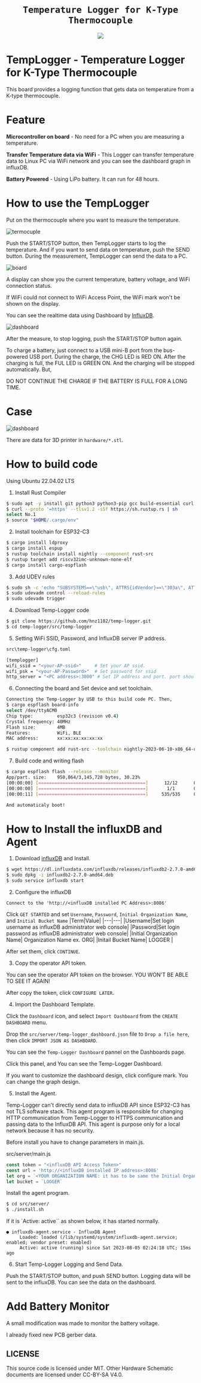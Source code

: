 <div align="center">
  <h1><code>Temperature Logger for K-Type Thermocouple</code></h1>
  <p>
    <img src="doc/temp-logger.jpg"/>
  </p>
</div>

# TempLogger - Temperature Logger for K-Type Thermocouple

This board provides a logging function that gets data on temperature from a K-type thermocouple.

# Feature

**Microcontroller on board** - No need for a PC when you are measuring a temperature.

**Transfer Temperature data via WiFi** - This Logger can transfer temperature data to Linux PC via WiFi network and you can see the dashboard graph in influxDB.

**Battery Powered** - Using LiPo battery. It can run for 48 hours.

# How to use the TempLogger
Put on the thermocouple where you want to measure the temperature.  

![termocuple](doc/heatgun.jpg)

Push the START/STOP button, then TempLogger starts to log the temperature. And if you want to send data on temperature, push the SEND button. During the measurement, TempLogger can send the data to a PC. 

![board](doc/board.png)


A display can show you the current temperature, battery voltage, and WiFi connection status.

If WiFi could not connect to WiFi Access Point, the WiFi mark won't be shown on the display.

You can see the realtime data using Dashboard by [InfluxDB](https://www.influxdata.com/influxdb/).

![dashboard](doc/dashboard.png)

After the measure, to stop logging, push the START/STOP button again.

To charge a battery, just connect to a USB mini-B port from the bus-powered USB port. During the charge, the CHG LED is RED ON. After the charging is full, the FUL LED is GREEN ON. And the charging will be stopped automatically. But, 

DO NOT CONTINUE THE CHARGE IF THE BATTERY IS FULL FOR A LONG TIME. 

# Case

![dashboard](doc/templogger-case.jpg)

There are data for 3D printer in `hardware/*.stl`.

# How to build code

Using Ubuntu 22.04.02 LTS

1. Install Rust Compiler
```bash
$ sudo apt -y install git python3 python3-pip gcc build-essential curl pkg-config libudev-dev libtinfo5 clang libclang-dev llvm-dev udev
$ curl --proto '=https' --tlsv1.2 -sSf https://sh.rustup.rs | sh
select No.1
$ source "$HOME/.cargo/env"
```

2. Install toolchain for ESP32-C3
```bash
$ cargo install ldproxy
$ cargo install espup
$ rustup toolchain install nightly --component rust-src
$ rustup target add riscv32imc-unknown-none-elf
$ cargo install cargo-espflash
```

3. Add UDEV rules
```bash
$ sudo sh -c 'echo "SUBSYSTEMS==\"usb\", ATTRS{idVendor}==\"303a\", ATTRS{idProduct}==\"1001\", MODE=\"0666\"" > /etc/udev/rules.d/99-esp32.rules'
$ sudo udevadm control --reload-rules
$ sudo udevadm trigger
```

4. Download Temp-Logger code
```bash
$ git clone https://github.com/hnz1102/temp-logger.git
$ cd temp-logger/src/temp-logger
``` 
5. Setting WiFi SSID, Password, and InfluxDB server IP address.
```bash
src\temp-logger\cfg.toml

[templogger]
wifi_ssid = "<your-AP-ssid>"     # Set your AP ssid.
wifi_psk = "<your-AP-Password>"  # Set password for ssid
http_server = "<PC address>:3000" # Set IP address and port. port should be 3000.
```

6. Connecting the board and Set device and set toolchain.
```bash
Connecting the Temp-Logger by USB to this build code PC. Then, 
$ cargo espflash board-info
select /dev/ttyACM0
Chip type:         esp32c3 (revision v0.4)
Crystal frequency: 40MHz
Flash size:        4MB
Features:          WiFi, BLE
MAC address:       xx:xx:xx:xx:xx:xx

$ rustup component add rust-src --toolchain nightly-2023-06-10-x86_64-unknown-linux-gnu
```

7. Build code and writing flash
```bash
$ cargo espflash flash --release --monitor
App/part. size:    950,864/3,145,728 bytes, 30.23%
[00:00:00] [========================================]      12/12      0x0                                                                       
[00:00:00] [========================================]       1/1       0x8000                                                                    
[00:00:11] [========================================]     535/535     0x10000                                                                   [2023-08-03T13:05:12Z INFO ] Flashing has completed!

And automaticaly boot!
```

# How to Install the influxDB and Agent

1. Download [influxDB](https://docs.influxdata.com/influxdb/v2.7/install/?t=Linux) and Install.
```bash
$ wget https://dl.influxdata.com/influxdb/releases/influxdb2-2.7.0-amd64.deb
$ sudo dpkg -i influxdb2-2.7.0-amd64.deb
$ sudo service influxdb start
```

2. Configure the influxDB

```
Connect to the 'http://<influxDB installed PC Address>:8086'
```

Click `GET STARTED` and set `Username`, `Password`, `Initial Organization Name`, and `Initial Bucket Name`
|Term|Value|
|---|---|
|Username|Set login username as influxDB administrator web console|
|Password|Set login password as influxDB administrator web console|
|Initial Organization Name| Organization Name ex. ORG|
|Initail Bucket Name| LOGGER |

After set them, click `CONTINUE`.

3. Copy the operator API token.

You can see the operator API token on the browser. YOU WON'T BE ABLE TO SEE IT AGAIN!

After copy the token, click `CONFIGURE LATER`.

4. Import the Dashboard Template.

Click the `Dashboard` icon, and select `Import Dashboard` from the `CREATE DASHBOARD` menu.

Drop the `src/server/temp-logger_dashboard.json` file to `Drop a file here`, then click `IMPORT JSON AS DASHBOARD`.

You can see the `Temp-Logger Dashboard` pannel on the Dashboards page.

Click this panel, and You can see the Temp-Logger Dashboard.

If you want to customize the dashboard design, click configure mark. You can change the graph design.

5. Install the Agent.

Temp-Logger can't directly send data to influxDB API since ESP32-C3 has not TLS software stack. This agent program is responsible for changing HTTP communication from Temp-Logger to HTTPS communication and passing data to the InfluxDB API. This agent is purpose only for a local network because it has no security.

Before install you have to change parameters in main.js.

src/server/main.js
```javascript
const token = "<influxDB API Access Token>"
const url = 'http://<influxDB installed IP address>:8086'
let org = `<YOUR ORGANIZATION NAME: it has to be same the Initial Organization Name>`
let bucket = `LOGGER`
```

Install the agent program.

```bash
$ cd src/server/
$ ./install.sh
```
If it is `Active: active`` as shown below, it has started normally.
```
● influxdb-agent.service - InfluxDB Agent
     Loaded: loaded (/lib/systemd/system/influxdb-agent.service; enabled; vendor preset: enabled)
     Active: active (running) since Sat 2023-08-05 02:24:18 UTC; 15ms ago
```

6. Start Temp-Logger Logging and Send Data.

Push the START/STOP button, and push SEND button. Logging data will be sent to the influxDB. You can see the data on the dashboard.

# Add Battery Monitor

A small modification was made to monitor the battery voltage.

I already fixed new PCB gerber data.

## LICENSE
This source code is licensed under MIT. Other Hardware Schematic documents are licensed under CC-BY-SA V4.0.
